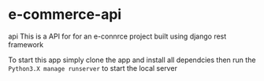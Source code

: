 # e-commerce-api
api
This is a API for for an e-connrce project built using django rest framework 

To start this app simply clone the app and install all dependcies then run the  `Python3.X manage runserver` to start the local server
